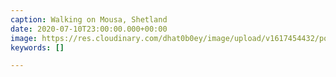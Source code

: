 ```yaml
---
caption: Walking on Mousa, Shetland
date: 2020-07-10T23:00:00.000+00:00
image: https://res.cloudinary.com/dhat0b0ey/image/upload/v1617454432/portfolio/latestimages/IMG_7922_q4fpcl.jpg
keywords: []

---
```

